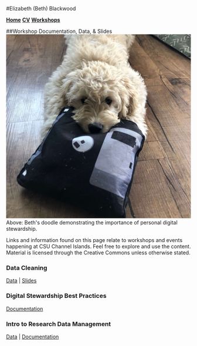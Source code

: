 #Elizabeth (Beth) Blackwood

[**Home**](/)
[**CV**](http://elizabethblackwood.cikeys.com/cv) [**Workshops**](/workshops)

##Workshop Documentation, Data, & Slides 
![A white dog chewing on a tpy floppy disk](WD-floppy-disk.jpg)
Above: Beth's doodle demonstrating the importance of personal digital stewardship.
  
Links and information found on this page relate to workshops and events happening at CSU Channel Islands. Feel free to explore and use the content. Material is licensed through the Creative Commons unless otherwise stated. 
### Data Cleaning
[Data](https://www.kaggle.com/stefanoleone992/rotten-tomatoes-movies-and-critic-reviews-dataset) | [Slides](https://docs.google.com/presentation/d/1g_F3TFiU6epmHggd_rPX0PtcrTm6Z5oPhVX6KeQxA94/edit?usp=sharing)

### Digital Stewardship Best Practices
[Documentation](DigSteward-BP.html) 
 
### Intro to Research Data Management 
[Data](SwensonSchaffer-WSV1.zip) | [Documentation](RDM-Capstones.html) 




